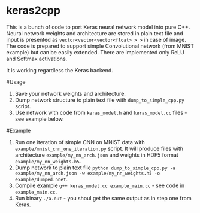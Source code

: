 # keras2cpp

This is a bunch of code to port Keras neural network model into pure C++. Neural network weights and architecture are stored in plain text file and input is presented as `vector<vector<vector<float> > >` in case of image. The code is prepared to support simple Convolutional network (from MNIST example) but can be easily extended. There are implemented only ReLU and Softmax activations.

It is working regardless the Keras backend.

#Usage

 1. Save your network weights and architecture.
 2. Dump network structure to plain text file with `dump_to_simple_cpp.py` script.
 3. Use network with code from `keras_model.h` and `keras_model.cc` files - see example below.

#Example

 1. Run one iteration of simple CNN on MNIST data with `example/mnist_cnn_one_iteration.py` script. It will produce files with architecture `example/my_nn_arch.json` and weights in HDF5 format `example/my_nn_weights.h5`.
 2. Dump network to plain text file `python dump_to_simple_cpp.py -a example/my_nn_arch.json -w example/my_nn_weights.h5 -o example/dumped.nnet`.
 3. Compile example `g++ keras_model.cc example_main.cc` - see code in `example_main.cc`.
 4. Run binary `./a.out` - you shoul get the same output as in step one from Keras.
